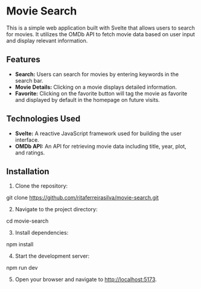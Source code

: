 # Movie Search

This is a simple web application built with Svelte that allows users to search for movies. It utilizes the OMDb API to fetch movie data based on user input and display relevant information.

## Features

- **Search:** Users can search for movies by entering keywords in the search bar.
- **Movie Details:** Clicking on a movie displays detailed information.
- **Favorite:** Clicking on the favorite button will tag the movie as favorite and displayed by default in the homepage on future visits.

## Technologies Used

- **Svelte:** A reactive JavaScript framework used for building the user interface.
- **OMDb API:** An API for retrieving movie data including title, year, plot, and ratings.

## Installation

1. Clone the repository:

git clone https://github.com/ritaferreirasilva/movie-search.git

2. Navigate to the project directory:

cd movie-search

3. Install dependencies:

npm install

4. Start the development server:

npm run dev

5. Open your browser and navigate to [http://localhost:5173](http://localhost:5173).
